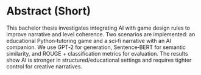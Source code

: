 # Abstract (Short)

This bachelor thesis investigates integrating AI with game design rules to improve narrative and level coherence.
Two scenarios are implemented: an educational Python‑tutoring game and a sci‑fi narrative with an AI companion.
We use GPT‑2 for generation, Sentence‑BERT for semantic similarity, and ROUGE + classification metrics for evaluation.
The results show AI is stronger in structured/educational settings and requires tighter control for creative narratives.
